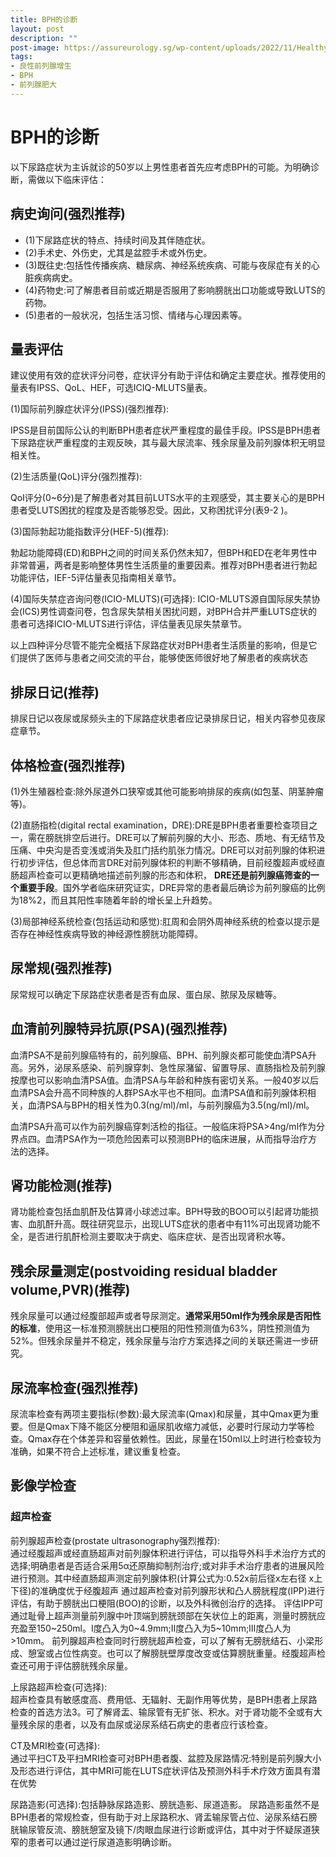 ```yaml
---
title: BPH的诊断
layout: post
description: ""
post-image: https://assureurology.sg/wp-content/uploads/2022/11/Healthy-and-Testicular-Cancer-1024x660.jpg
tags:
- 良性前列腺增生
- BPH
- 前列腺肥大
---
```


# BPH的诊断

以下尿路症状为主诉就诊的50岁以上男性患者首先应考虑BPH的可能。为明确诊断，需做以下临床评估：

## 病史询问(强烈推荐)

- (1)下尿路症状的特点、持续时间及其伴随症状。
- (2)手术史、外伤史，尤其是盆腔手术或外伤史。
- (3)既往史:包括性传播疾病、糖尿病、神经系统疾病、可能与夜尿症有关的心脏疾病病史。
- (4)药物史:可了解患者目前或近期是否服用了影响膀胱出口功能或导致LUTS的药物。
- (5)患者的一般状况，包括生活习惯、情绪与心理因素等。


## 量表评估 
建议使用有效的症状评分问卷，症状评分有助于评估和确定主要症状。推荐使用的量表有IPSS、QoL、HEF，可选ICIQ-MLUTS量表。

 (1)国际前列腺症状评分(IPSS)(强烈推荐):

IPSS是目前国际公认的判断BPH患者症状严重程度的最佳手段。IPSS是BPH患者下尿路症状严重程度的主观反映，其与最大尿流率、残余尿量及前列腺体积无明显相关性。

(2)生活质量(QoL)评分(强烈推荐):

QoI评分(0~6分)是了解患者对其目前LUTS水平的主观感受，其主要关心的是BPH患者受LUTS困扰的程度及是否能够忍受。因此，又称困扰评分(表9-2 )。


(3)国际勃起功能指数评分(HEF-5)(推荐):

勃起功能障碍(ED)和BPH之间的时间关系仍然未知7，但BPH和ED在老年男性中非常普遍，两者是影响整体男性生活质量的重要因素。推荐对BPH患者进行勃起功能评估，IEF-5评估量表见指南相关章节。

(4)国际失禁症咨询问卷(ICIO-MLUTS)(可选择):
ICIO-MLUTS源自国际尿失禁协会(ICS)男性调查问卷，包含尿失禁相关困扰问题，对BPH合并严重LUTS症状的患者可选择ICIO-MLUTS进行评估，评估量表见尿失禁章节。

以上四种评分尽管不能完全概括下尿路症状对BPH患者生活质量的影响，但是它们提供了医师与患者之间交流的平台，能够使医师很好地了解患者的疾病状态

## 排尿日记(推荐)
排尿日记以夜尿或尿频头主的下尿路症状患者应记录排尿日记，相关内容参见夜尿症章节。

## 体格检查(强烈推荐)

(1)外生殖器检查:除外尿道外口狭窄或其他可能影响排尿的疾病(如包茎、阴茎肿瘤等)。

(2)直肠指检(digital rectal examination，DRE):DRE是BPH患者重要检查项目之一，需在膀胱排空后进行。DRE可以了解前列腺的大小、形态、质地、有无结节及压痛、中央沟是否变浅或消失及肛门括约肌张力情况。DRE可以对前列腺的体积进行初步评估，但总体而言DRE对前列腺体积的判断不够精确，目前经腹超声或经直肠超声检查可以更精确地描述前列腺的形态和体积，
**DRE还是前列腺癌筛查的一个重要手段**。国外学者临床研究证实，DRE异常的患者最后确诊为前列腺癌的比例为18%2，而且其阳性率随着年龄的增长呈上升趋势。

(3)局部神经系统检查(包括运动和感觉):肛周和会阴外周神经系统的检查以提示是否存在神经性疾病导致的神经源性膀胱功能障碍。

## 尿常规(强烈推荐)
尿常规可以确定下尿路症状患者是否有血尿、蛋白尿、脓尿及尿糖等。

## 血清前列腺特异抗原(PSA)(强烈推荐)
血清PSA不是前列腺癌特有的，前列腺癌、BPH、前列腺炎都可能使血清PSA升高。另外，泌尿系感染、前列腺穿刺、急性尿潴留、留置导尿、直肠指检及前列腺按摩也可以影响血清PSA值。血清PSA与年龄和种族有密切关系。一般40岁以后血清PSA会升高不同种族的人群PSA水平也不相同。血清PSA值和前列腺体积相关，血清PSA与BPH的相关性为0.3(ng/ml)/ml，与前列腺癌为3.5(ng/ml)/ml。

血清PSA升高可以作为前列腺癌穿刺活检的指征。一般临床将PSA>4ng/ml作为分界点四。血清PSA作为一项危险因素可以预测BPH的临床进展，从而指导治疗方法的选择。

## 肾功能检测(推荐)
肾功能检查包括血肌酐及估算肾小球滤过率。BPH导致的BOO可以引起肾功能损害、血肌酐升高。既往研究显示，出现LUTS症状的患者中有11%可出现肾功能不全，是否进行肌酐检测主要取决于病史、临床症状、是否出现肾积水等。

## 残余尿量测定(postvoiding residual bladder volume,PVR)(推荐)

残余尿量可以通过经腹部超声或者导尿测定。**通常采用50ml作为残余尿是否阳性的标准**，使用这一标准预测膀胱出口梗阻的阳性预测值为63%，阴性预测值为52%。但残余尿量并不稳定，残余尿量与治疗方案选择之间的关联还需进一步研究。

## 尿流率检查(强烈推荐)
尿流率检查有两项主要指标(参数):最大尿流率(Qmax)和尿量，其中Qmax更为重要。但是Qmax下降不能区分梗阻和逼尿肌收缩力减低，必要时行尿动力学等检查。Qmax存在个体差异和容量依赖性。因此，尿量在150ml以上时进行检查较为准确，如果不符合上述标准，建议重复检查。

## 影像学检查
### 超声检查
前列腺超声检查(prostate ultrasonography强烈推荐):  
通过经腹超声或经直肠超声对前列腺体积进行评估，可以指导外科手术治疗方式的选择;明确患者是否适合采用5α还原酶抑制剂治疗;或对非手术治疗患者的进展风险进行预测。其中经直肠超声测定前列腺体积(计算公式为:0.52x前后径x左右径 x上下径)的准确度优于经腹超声
通过超声检查对前列腺形状和凸人膀胱程度(IPP)进行评估，有助于膀胱出口梗阻(BOO)的诊断，以及外科微创治疗的选择。
评估IPP可通过耻骨上超声测量前列腺中叶顶端到膀胱颈部在矢状位上的距离，测量时膀胱应充盈至150~250ml。I度凸入为0~4.9mm;Ⅱ度凸入为5~10mm;Ⅲ度凸人为>10mm。
前列腺超声检查同时行膀胱超声检查，可以了解有无膀胱结石、小梁形成、憩室或占位性病变。也可以了解膀胱壁厚度改变或估算膀胱重量。经腹超声检查还可用于评估膀胱残余尿量。

上尿路超声检查(可选择):  
超声检查具有敏感度高、费用低、无辐射、无副作用等优势，是BPH患者上尿路检查的首选方法3。可了解肾盂、输尿管有无扩张、积水。对于肾功能不全或有大量残余尿的患者，以及有血尿或泌尿系结石病史的患者应行该检查。

CT及MRI检查(可选择):  
通过平扫CT及平扫MRI检查可对BPH患者腹、盆腔及尿路情况:特别是前列腺大小及形态进行评估，其中MRI可能在LUTS症状评估及预测外科手术疗效方面具有潜在优势

尿路造影(可选择):包括静脉尿路造影、膀胱造影、尿道造影。
尿路造影虽然不是BPH患者的常规检查，但有助于对上尿路积水、肾盂输尿管占位、泌尿系结石膀胱输尿管反流、膀胱憩室及镜下/肉眼血尿进行诊断或评估，其中对于怀疑尿道狭窄的患者可以通过逆行尿道造影明确诊断。

